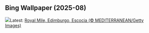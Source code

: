 ## Bing Wallpaper (2025-08)
![](https://www.bing.com/th?id=OHR.EdinburghFringe_ES-ES3946944974_UHD.jpg&w=1000)Latest: [Royal Mile, Edimburgo, Escocia (© MEDITERRANEAN/Getty Images)](https://www.bing.com/th?id=OHR.EdinburghFringe_ES-ES3946944974_UHD.jpg)
